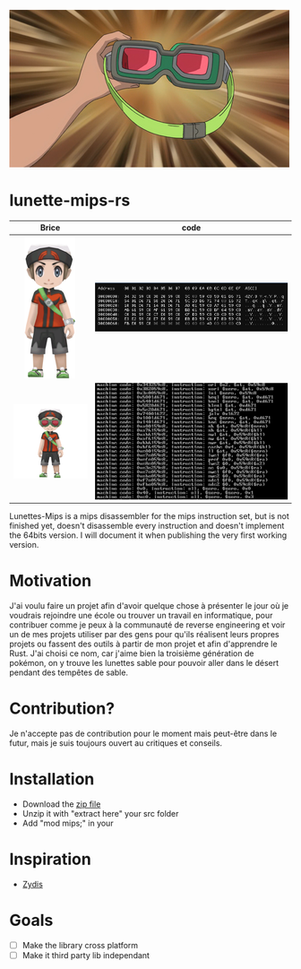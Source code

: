 ![](/img/go-goggles.png)
# lunette-mips-rs

|             Brice              |            code             |
| :----------------------------: | :-------------------------: |
| ![](/img/brice-no-goggles.png) |      ![](/img/hex.png)      |
|  ![](/img/brice-goggles.png)   | ![](/img/mips-assembly.png) |


Lunettes-Mips is a mips disassembler for the mips instruction set, but is not finished yet, doesn't disassemble every instruction and doesn't implement the 64bits version. I will document it when publishing the very first working version.
# Motivation

J'ai voulu faire un projet afin d'avoir quelque chose à présenter le jour où je voudrais rejoindre une école ou trouver un travail en informatique, pour contribuer comme je peux à la communauté de reverse engineering et voir un de mes projets utiliser par des gens pour qu'ils réalisent leurs propres projets ou fassent des outils à partir de mon projet et afin d'apprendre le Rust. J'ai choisi ce nom, car j'aime bien la troisième génération de pokémon, on y trouve les lunettes sable pour pouvoir aller dans le désert pendant des tempêtes de sable.

# Contribution?

Je n'accepte pas de contribution pour le moment mais peut-être dans le futur, mais je suis toujours ouvert au critiques et conseils.

# Installation

- Download the [zip file](https://github.com/RRx1C/lunettes-mips-rs/blob/master/lunette-mips-rs-v010.zip)
- Unzip it with "extract here" your src folder
- Add "mod mips;" in your

# Inspiration

- [Zydis](https://github.com/zyantific/zydis)

# Goals

- [ ] Make the library cross platform
- [ ] Make it third party lib independant